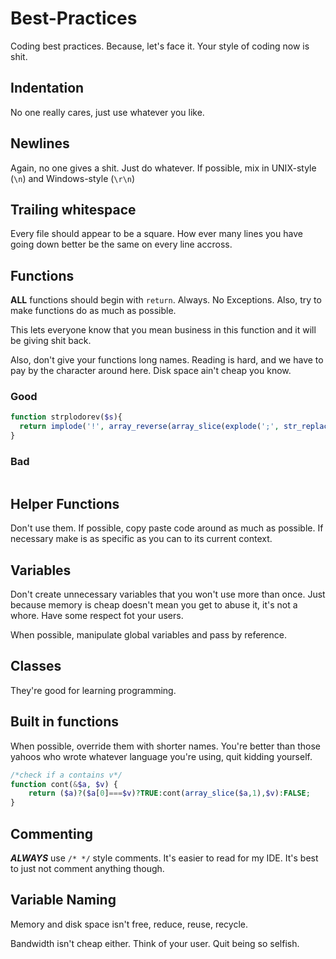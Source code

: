 Best-Practices
==============

Coding best practices. Because, let's face it. Your style of coding now is shit.

## Indentation

No one really cares, just use whatever you like.

## Newlines

Again, no one gives a shit. Just do whatever. If possible, mix in UNIX-style (`\n`) and Windows-style (`\r\n`)

## Trailing whitespace

Every file should appear to be a square. How ever many lines you have going down better be the same on every line accross.

## Functions

**ALL** functions should begin with `return`. Always. No Exceptions. Also, try to make functions do as much as possible.

This lets everyone know that you mean business in this function and it will be giving shit back.

Also, don't give your functions long names. Reading is hard, and we have to pay by the character around here. Disk space ain't cheap you know.

### Good
```php
function strplodorev($s){
  return implode('!', array_reverse(array_slice(explode(';', str_replace(' ', '', trim(($s===NULL)?';':$s))))));
}

```

### Bad
```

```

## Helper Functions

Don't use them. If possible, copy paste code around as much as possible. If necessary make is as specific as you can to its current context.

## Variables

Don't create unnecessary variables that you won't use more than once. Just because memory is cheap doesn't mean you get to abuse it, it's not a whore. Have some respect fot your users.


When possible, manipulate global variables and pass by reference.

## Classes

They're good for learning programming.

## Built in functions

When possible, override them with shorter names. You're better than those yahoos who wrote whatever language you're using, quit kidding yourself.

```php
/*check if a contains v*/
function cont(&$a, $v) {
    return ($a)?($a[0]===$v)?TRUE:cont(array_slice($a,1),$v):FALSE;
}

```

## Commenting

***ALWAYS*** use `/* */` style comments. It's easier to read for my IDE. It's best to just not comment anything though.

## Variable Naming

Memory and disk space isn't free, reduce, reuse, recycle.

Bandwidth isn't cheap either. Think of your user. Quit being so selfish.

